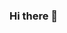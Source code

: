 ### Hi there 👋

<!--
**Dadi-Srinivas/Dadi-Srinivas** is a ✨ _special_ ✨ repository because its `README.md` (this file) appears on your GitHub profile.

Here are some ideas to get you started:

- 🔭 I’m currently working on DevOps Tools , Cloud, Aws, Terraform, Jenkins, CI-CD, AzureDevop, Kubernates, Python, Shell Scripting. 
- 🌱 I’m currently learning CloudNative Technologies and GO
- 👯 I’m looking to collaborate on ...
- 🤔 I’m looking for help with ...
- 💬 Ask me about ...
- 📫 How to reach me: ...
- 😄 Pronouns: ...
- ⚡ Fun fact: ...
-->
